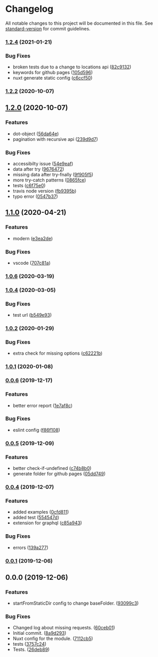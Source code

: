# Changelog

All notable changes to this project will be documented in this file. See [standard-version](https://github.com/conventional-changelog/standard-version) for commit guidelines.

### [1.2.4](https://github.com/LuXDAmore/nuxt-apis-to-file/compare/v1.2.3...v1.2.4) (2021-01-21)


### Bug Fixes

* broken tests due to a change to locations api ([82c9132](https://github.com/LuXDAmore/nuxt-apis-to-file/commit/82c91321df97f9791a6b69380ad2ac5d3a39f0fa))
* keywords for github pages ([105d596](https://github.com/LuXDAmore/nuxt-apis-to-file/commit/105d5967754cb4895fe6f00f97278392a53026d9))
* nuxt generate static config ([c6ccf50](https://github.com/LuXDAmore/nuxt-apis-to-file/commit/c6ccf50bf7d7c91b348d485787fecdb9639f3cf0))

### [1.2.2](https://github.com/LuXDAmore/nuxt-apis-to-file/compare/v1.2.1...v1.2.2) (2020-10-07)

## [1.2.0](https://github.com/LuXDAmore/nuxt-apis-to-file/compare/v1.1.0...v1.2.0) (2020-10-07)


### Features

* dot-object ([56da64e](https://github.com/LuXDAmore/nuxt-apis-to-file/commit/56da64e0a015cce9d94c908502d7cb1c67070a10))
* pagination with recursive api ([239d9d7](https://github.com/LuXDAmore/nuxt-apis-to-file/commit/239d9d7f825b501a083d3cfae0e231fe91a7b899))


### Bug Fixes

* accessibilty issue ([54e9eaf](https://github.com/LuXDAmore/nuxt-apis-to-file/commit/54e9eaf3e1cacf999d481d90cbb18b5f601e77fc))
* data after try ([9676472](https://github.com/LuXDAmore/nuxt-apis-to-file/commit/967647262b0c99e6876ae699911377c40abfcb30))
* missing data after try-fnally ([9f905f5](https://github.com/LuXDAmore/nuxt-apis-to-file/commit/9f905f5893322cbb84187b6c7cdb9caf5df9baee))
* more try-catch patterns ([0865fce](https://github.com/LuXDAmore/nuxt-apis-to-file/commit/0865fce5c4efd22d8a6e6c3f6745410df9281f7a))
* tests ([c6f75e0](https://github.com/LuXDAmore/nuxt-apis-to-file/commit/c6f75e01abe1e667ac2313cb11108b0882c738f4))
* travis node version ([fb9395b](https://github.com/LuXDAmore/nuxt-apis-to-file/commit/fb9395b7196172b0c7457f1bf9d6b443b040e249))
* typo error ([0547b37](https://github.com/LuXDAmore/nuxt-apis-to-file/commit/0547b3700298e4eba5d07f41a4283b5aaae192aa))

## [1.1.0](https://github.com/LuXDAmore/nuxt-apis-to-file/compare/v1.0.7...v1.1.0) (2020-04-21)


### Features

* modern ([e3ea2de](https://github.com/LuXDAmore/nuxt-apis-to-file/commit/e3ea2de95a0cbe21e55825cb293a2679ae633788))


### Bug Fixes

* vscode ([707c81a](https://github.com/LuXDAmore/nuxt-apis-to-file/commit/707c81a270b397816cc9fc51b1a0ea46f50afaec))

### [1.0.6](https://github.com/LuXDAmore/nuxt-apis-to-file/compare/v1.0.5...v1.0.6) (2020-03-19)

### [1.0.4](https://github.com/LuXDAmore/nuxt-apis-to-file/compare/v1.0.3...v1.0.4) (2020-03-05)


### Bug Fixes

* test url ([b549e93](https://github.com/LuXDAmore/nuxt-apis-to-file/commit/b549e9303d7123fb633a90679b71fc4bb1ea73a1))

### [1.0.2](https://github.com/LuXDAmore/nuxt-apis-to-file/compare/v1.0.1...v1.0.2) (2020-01-29)


### Bug Fixes

* extra check for missing options ([c62221b](https://github.com/LuXDAmore/nuxt-apis-to-file/commit/c62221b222c56e9ec5105d9b9dd9900d9190056b))

### [1.0.1](https://github.com/LuXDAmore/nuxt-apis-to-file/compare/v1.0.0...v1.0.1) (2020-01-08)

### [0.0.6](https://github.com/LuXDAmore/nuxt-apis-to-file/compare/v0.0.5...v0.0.6) (2019-12-17)


### Features

* better error report ([1e7af8c](https://github.com/LuXDAmore/nuxt-apis-to-file/commit/1e7af8c483638c2aab4b569fd1390ee12068df40))


### Bug Fixes

* eslint config ([f86f108](https://github.com/LuXDAmore/nuxt-apis-to-file/commit/f86f108cde175a4d6e606d855bd093d22aa15db3))

### [0.0.5](https://github.com/LuXDAmore/nuxt-apis-to-file/compare/v0.0.4...v0.0.5) (2019-12-09)


### Features

* better check-if-undefined ([c74b8b0](https://github.com/LuXDAmore/nuxt-apis-to-file/commit/c74b8b045083ad5a2b5c79cb9083ddfa7245bd91))
* generate folder for github pages ([05dd749](https://github.com/LuXDAmore/nuxt-apis-to-file/commit/05dd7495603d37b1d493c5dc3df2d3c5b29b60e2))

### [0.0.4](https://github.com/LuXDAmore/nuxt-apis-to-file/compare/v0.0.3...v0.0.4) (2019-12-07)


### Features

* added examples ([0cfd811](https://github.com/LuXDAmore/nuxt-apis-to-file/commit/0cfd811add73c1e356f990f18b1e0b681bba55ed))
* added test ([554547d](https://github.com/LuXDAmore/nuxt-apis-to-file/commit/554547d6ed3cdaa0e6e45b7fb0ca5f768f2aeef5))
* extension for graphql ([c85a943](https://github.com/LuXDAmore/nuxt-apis-to-file/commit/c85a94393f407f8095c304d6692f402efdc171c8))


### Bug Fixes

* errors ([139a277](https://github.com/LuXDAmore/nuxt-apis-to-file/commit/139a2774f1850664bbf59e882da8427521735cbf))

### [0.0.1](https://github.com/LuXDAmore/nuxt-apis-to-file/compare/v0.0.0...v0.0.1) (2019-12-06)

## 0.0.0 (2019-12-06)


### Features

* startFromStaticDir config to change baseFolder. ([93099c3](https://github.com/LuXDAmore/nuxt-apis-to-file/commit/93099c38a579698a076c1abf291f656ba9e9678c))


### Bug Fixes

* Changed log about missing requests. ([60ceb01](https://github.com/LuXDAmore/nuxt-apis-to-file/commit/60ceb018f423ccaba79b5654ceaa4869bbf2c5b3))
* Initial commit. ([8a9d293](https://github.com/LuXDAmore/nuxt-apis-to-file/commit/8a9d293914e441b7b71eec1b25fdbcd247273fb9))
* Nuxt config for the module. ([7112cb5](https://github.com/LuXDAmore/nuxt-apis-to-file/commit/7112cb56023022fea77964394b960525900c0259))
* tests ([3757c24](https://github.com/LuXDAmore/nuxt-apis-to-file/commit/3757c2417f55eaf32b6551d6c89efd20011faeb4))
* Tests. ([26deb89](https://github.com/LuXDAmore/nuxt-apis-to-file/commit/26deb8992b29f610ed67c346d3c83a71265fa300))
